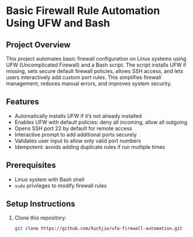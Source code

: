 # Basic Firewall Rule Automation Using UFW and Bash

## Project Overview  
This project automates basic firewall configuration on Linux systems using UFW (Uncomplicated Firewall) and a Bash script. The script installs UFW if missing, sets secure default firewall policies, allows SSH access, and lets users interactively add custom port rules. This simplifies firewall management, reduces manual errors, and improves system security.

## Features  
- Automatically installs UFW if it’s not already installed  
- Enables UFW with default policies: deny all incoming, allow all outgoing  
- Opens SSH port 22 by default for remote access  
- Interactive prompt to add additional ports securely  
- Validates user input to allow only valid port numbers  
- Idempotent: avoids adding duplicate rules if run multiple times  

## Prerequisites  
- Linux system with Bash shell  
- `sudo` privileges to modify firewall rules  

## Setup Instructions  
1. Clone this repository:  
   ```bash
   git clone https://github.com/Xuchjie/ufw-firewall-automation.git



